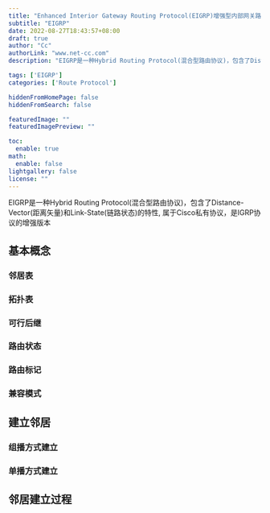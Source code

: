 ```yaml
---
title: "Enhanced Interior Gateway Routing Protocol(EIGRP)增强型内部网关路由协议"
subtitle: "EIGRP"
date: 2022-08-27T18:43:57+08:00
draft: true
author: "Cc"
authorLink: "www.net-cc.com"
description: "EIGRP是一种Hybrid Routing Protocol(混合型路由协议)，包含了Distance-Vector(距离矢量)和Link-State(链路状态)的特性"

tags: ['EIGRP']
categories: ['Route Protocol']

hiddenFromHomePage: false
hiddenFromSearch: false

featuredImage: ""
featuredImagePreview: ""

toc:
  enable: true
math:
  enable: false
lightgallery: false
license: ""
---
```


EIGRP是一种Hybrid Routing Protocol(混合型路由协议)，包含了Distance-Vector(距离矢量)和Link-State(链路状态)的特性, 属于Cisco私有协议，是IGRP协议的增强版本
<!--more-->

## 基本概念

### 邻居表



### 拓扑表

### 可行后继

### 路由状态

### 路由标记

### 兼容模式

## 建立邻居

### 组播方式建立

### 单播方式建立

## 邻居建立过程
